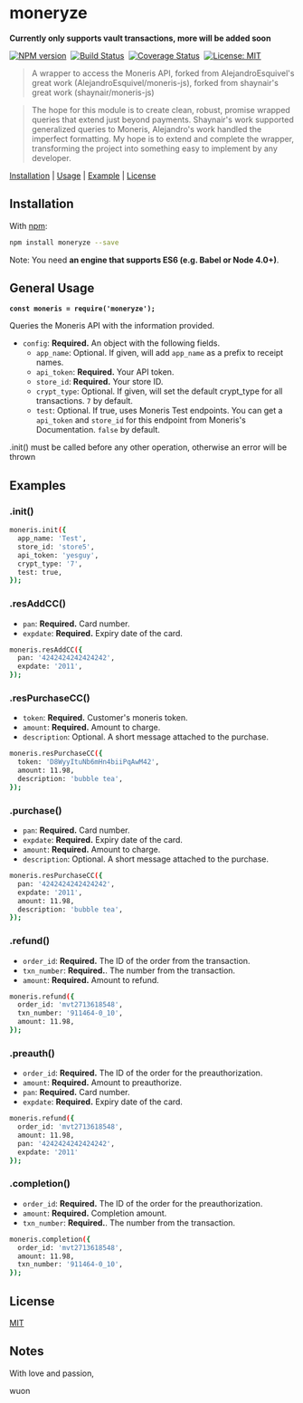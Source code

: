 # moneryze

**Currently only supports vault transactions, more will be added soon**

[![NPM version](https://img.shields.io/npm/v/moneryze.svg)](https://www.npmjs.com/package/moneryze)&nbsp;
[![Build Status](https://travis-ci.org/Wuon/moneryze.svg?branch=master)](https://travis-ci.org/Wuon/moneryze)&nbsp;
[![Coverage Status](https://coveralls.io/repos/github/Wuon/moneryze/badge.svg?branch=master)](https://coveralls.io/github/Wuon/moneryze?branch=master)&nbsp;
[![License: MIT](https://img.shields.io/badge/License-MIT-yellow.svg)](https://opensource.org/licenses/MIT)

> A wrapper to access the Moneris API, forked from AlejandroEsquivel's great work (AlejandroEsquivel/moneris-js), forked from shaynair's great work (shaynair/moneris-js)

> The hope for this module is to create clean, robust, promise wrapped queries that extend just beyond payments. Shaynair's work supported generalized queries to Moneris, Alejandro's work handled the imperfect formatting. My hope is to extend and complete the wrapper, transforming the project into something easy to implement by any developer.

[Installation](#installation) |
[Usage](#usage) |
[Example](#example) |
[License](#license)

## Installation

With [npm](https://npmjs.org/):

```bash
npm install moneryze --save
```

Note: You need **an engine that supports ES6 (e.g. Babel or Node 4.0+)**.

## General Usage

**`const moneris = require('moneryze');`**

Queries the Moneris API with the information provided.

- `config`: **Required.** An object with the following fields.
  - `app_name`: Optional. If given, will add `app_name` as a prefix to receipt names.
  - `api_token`: **Required.** Your API token.
  - `store_id`: **Required.** Your store ID.
  - `crypt_type`: Optional. If given, will set the default crypt_type for all transactions. `7` by default.
  - `test`: Optional. If true, uses Moneris Test endpoints. You can get a `api_token` and `store_id` for this endpoint from Moneris's Documentation. `false` by default.

.init() must be called before any other operation, otherwise an error will be thrown

## Examples

### .init()

```bash
moneris.init({
  app_name: 'Test',
  store_id: 'store5',
  api_token: 'yesguy',
  crypt_type: '7',
  test: true,
});
```

### .resAddCC()

- `pan`: **Required.** Card number.
- `expdate`: **Required.** Expiry date of the card.

```bash
moneris.resAddCC({
  pan: '4242424242424242',
  expdate: '2011',
});
```

### .resPurchaseCC()

- `token`: **Required.** Customer's moneris token.
- `amount`: **Required.** Amount to charge.
- `description`: Optional. A short message attached to the purchase.

```bash
moneris.resPurchaseCC({
  token: 'D8WyyItuNb6mHn4biiPqAwM42',
  amount: 11.98,
  description: 'bubble tea',
});
```

### .purchase()

- `pan`: **Required.** Card number.
- `expdate`: **Required.** Expiry date of the card.
- `amount`: **Required.** Amount to charge.
- `description`: Optional. A short message attached to the purchase.

```bash
moneris.resPurchaseCC({
  pan: '4242424242424242',
  expdate: '2011',
  amount: 11.98,
  description: 'bubble tea',
});
```

### .refund()

- `order_id`: **Required.** The ID of the order from the transaction.
- `txn_number`: **Required.**. The number from the transaction.
- `amount`: **Required.** Amount to refund.

```bash
moneris.refund({
  order_id: 'mvt2713618548',
  txn_number: '911464-0_10',
  amount: 11.98,
});
```

### .preauth()

- `order_id`: **Required.** The ID of the order for the preauthorization.
- `amount`: **Required.** Amount to preauthorize.
- `pan`: **Required.** Card number.
- `expdate`: **Required.** Expiry date of the card.

```bash
moneris.refund({
  order_id: 'mvt2713618548',
  amount: 11.98,
  pan: '4242424242424242',
  expdate: '2011'
});
```

### .completion()

- `order_id`: **Required.** The ID of the order for the preauthorization.
- `amount`: **Required.** Completion amount.
- `txn_number`: **Required.**. The number from the transaction.

```bash
moneris.completion({
  order_id: 'mvt2713618548',
  amount: 11.98,
  txn_number: '911464-0_10',
});
```

## License

[MIT](http://g14n.info/mit-license)

## Notes

With love and passion,

wuon
